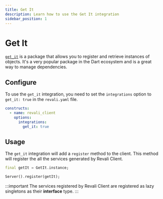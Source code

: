 ```yaml
---
title: Get It
description: Learn how to use the Get It integration
sidebar_position: 1
---
```


# Get It

[`get_it`][get-it] is a package that allows you to register and retrieve instances of objects. It's a very popular package in the Dart ecosystem and is a great way to manage dependencies.

## Configure

To use the `get_it` integration, you need to set the `integrations` option to `get_it: true` in the `revali.yaml` file.

```yaml title="revali.yaml"
constructs:
  - name: revali_client
    options:
      integrations:
        get_it: true
```

## Usage

The `get_it` integration will add a `register` method to the client. This method will register the all the services generated by Revali Client.

```dart
final getIt = GetIt.instance;

Server().register(getIt);
```

:::important
The services registered by Revali Client are registered as lazy singletons as their **interface** type.
:::

[get-it]: https://pub.dev/packages/get_it
